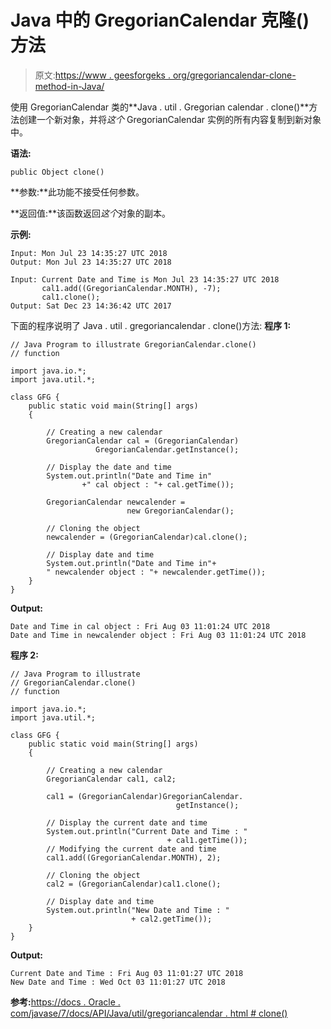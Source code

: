 # Java 中的 GregorianCalendar 克隆()方法

> 原文:[https://www . geesforgeks . org/gregoriancalendar-clone-method-in-Java/](https://www.geeksforgeeks.org/gregoriancalendar-clone-method-in-java/)

使用 GregorianCalendar 类的**Java . util . Gregorian calendar . clone()**方法创建一个新对象，并将*这个* GregorianCalendar 实例的所有内容复制到新对象中。

**语法:**

```
public Object clone()
```

**参数:**此功能不接受任何参数。

**返回值:**该函数返回*这个*对象的副本。

**示例:**

```
Input: Mon Jul 23 14:35:27 UTC 2018
Output: Mon Jul 23 14:35:27 UTC 2018

Input: Current Date and Time is Mon Jul 23 14:35:27 UTC 2018
       cal1.add((GregorianCalendar.MONTH), -7);
       cal1.clone();
Output: Sat Dec 23 14:36:42 UTC 2017

```

下面的程序说明了 Java . util . gregoriancalendar . clone()方法:
**程序 1:**

```
// Java Program to illustrate GregorianCalendar.clone()
// function 

import java.io.*;
import java.util.*;

class GFG {
    public static void main(String[] args)
    {

        // Creating a new calendar
        GregorianCalendar cal = (GregorianCalendar)
                   GregorianCalendar.getInstance();

        // Display the date and time
        System.out.println("Date and Time in"
                +" cal object : "+ cal.getTime());

        GregorianCalendar newcalender = 
                          new GregorianCalendar();

        // Cloning the object
        newcalender = (GregorianCalendar)cal.clone();

        // Display date and time
        System.out.println("Date and Time in"+
        " newcalender object : "+ newcalender.getTime());
    }
}
```

**Output:**

```
Date and Time in cal object : Fri Aug 03 11:01:24 UTC 2018
Date and Time in newcalender object : Fri Aug 03 11:01:24 UTC 2018

```

**程序 2:**

```
// Java Program to illustrate 
// GregorianCalendar.clone()
// function 

import java.io.*;
import java.util.*;

class GFG {
    public static void main(String[] args)
    {

        // Creating a new calendar
        GregorianCalendar cal1, cal2;

        cal1 = (GregorianCalendar)GregorianCalendar.
                                     getInstance();

        // Display the current date and time
        System.out.println("Current Date and Time : "
                                   + cal1.getTime());
        // Modifying the current date and time
        cal1.add((GregorianCalendar.MONTH), 2);

        // Cloning the object
        cal2 = (GregorianCalendar)cal1.clone();

        // Display date and time
        System.out.println("New Date and Time : "
                           + cal2.getTime());
    }
}
```

**Output:**

```
Current Date and Time : Fri Aug 03 11:01:27 UTC 2018
New Date and Time : Wed Oct 03 11:01:27 UTC 2018

```

**参考:**[https://docs . Oracle . com/javase/7/docs/API/Java/util/gregoriancalendar . html # clone()](https://docs.oracle.com/javase/7/docs/api/java/util/GregorianCalendar.html#clone())
